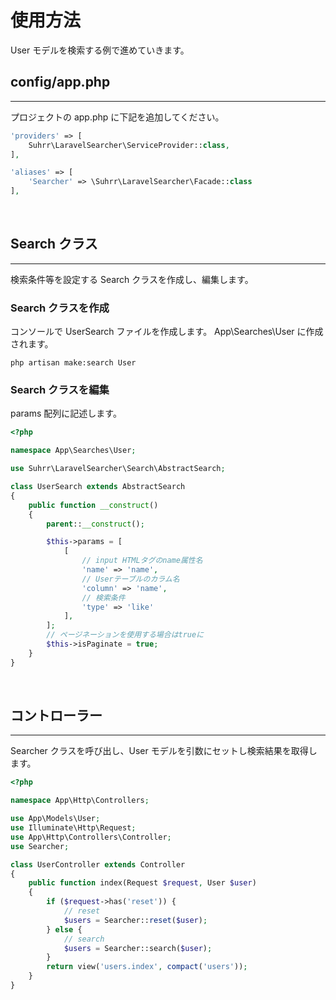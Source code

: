 # 使用方法

User モデルを検索する例で進めていきます。

## config/app.php

---

プロジェクトの app.php に下記を追加してください。

```php
'providers' => [
    Suhrr\LaravelSearcher\ServiceProvider::class,
],

'aliases' => [
    'Searcher' => \Suhrr\LaravelSearcher\Facade::class
],
```

<br>

## Search クラス

---

検索条件等を設定する Search クラスを作成し、編集します。

### Search クラスを作成

コンソールで UserSearch ファイルを作成します。
App\Searches\User に作成されます。

```
php artisan make:search User
```

### Search クラスを編集

params 配列に記述します。

```php
<?php

namespace App\Searches\User;

use Suhrr\LaravelSearcher\Search\AbstractSearch;

class UserSearch extends AbstractSearch
{
    public function __construct()
    {
        parent::__construct();

        $this->params = [
            [
                // input HTMLタグのname属性名
                'name' => 'name',
                // Userテーブルのカラム名
                'column' => 'name',
                // 検索条件
                'type' => 'like'
            ],
        ];
        // ページネーションを使用する場合はtrueに
        $this->isPaginate = true;
    }
}

```

<br>

## コントローラー

---

Searcher クラスを呼び出し、User モデルを引数にセットし検索結果を取得します。

```php
<?php

namespace App\Http\Controllers;

use App\Models\User;
use Illuminate\Http\Request;
use App\Http\Controllers\Controller;
use Searcher;

class UserController extends Controller
{
    public function index(Request $request, User $user)
    {
        if ($request->has('reset')) {
            // reset
            $users = Searcher::reset($user);
        } else {
            // search
            $users = Searcher::search($user);
        }
        return view('users.index', compact('users'));
    }
}
```
